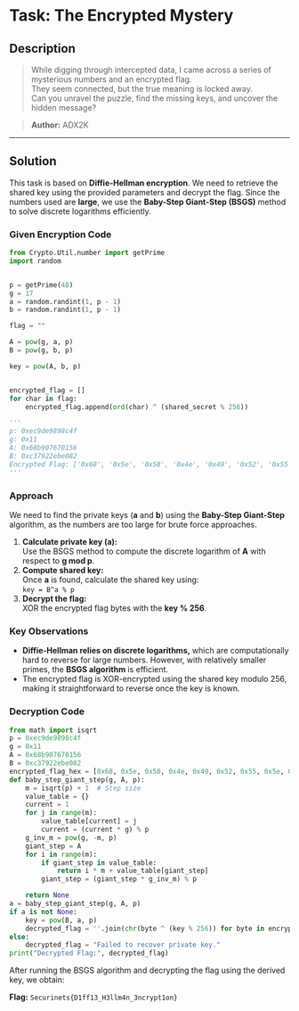 # Task: The Encrypted Mystery

## Description
> While digging through intercepted data, I came across a series of mysterious numbers and an encrypted flag.  
> They seem connected, but the true meaning is locked away.  
> Can you unravel the puzzle, find the missing keys, and uncover the hidden message?  

> **Author:** ADX2K

---

## Solution
This task is based on **Diffie-Hellman encryption**. We need to retrieve the shared key using the provided parameters and decrypt the flag. Since the numbers used are **large**, we use the **Baby-Step Giant-Step (BSGS)** method to solve discrete logarithms efficiently.

### Given Encryption Code
```python
from Crypto.Util.number import getPrime
import random


p = getPrime(48)
g = 17
a = random.randint(1, p - 1)
b = random.randint(1, p - 1)

flag = ""

A = pow(g, a, p) 
B = pow(g, b, p) 

key = pow(A, b, p)


encrypted_flag = []
for char in flag:
    encrypted_flag.append(ord(char) ^ (shared_secret % 256))

'''
p: 0xec9de9898c4f
g: 0x11
A: 0x68b907670156
B: 0xc37922ebe082
Encrypted Flag: ['0x68', '0x5e', '0x58', '0x4e', '0x49', '0x52', '0x55', '0x5e', '0x4f', '0x48', '0x40', '0x7f', '0xa', '0x5d', '0x5d', '0xa', '0x8', '0x64', '0x73', '0x8', '0x57', '0x57', '0x56', '0xf', '0x55', '0x64', '0x8', '0x55', '0x58', '0x49', '0x42', '0x4b', '0x4f', '0xa', '0x54', '0x55', '0x46']
'''
```
### Approach
We need to find the private keys (**a** and **b**) using the **Baby-Step Giant-Step** algorithm, as the numbers are too large for brute force approaches.

1. **Calculate private key (a):**  
   Use the BSGS method to compute the discrete logarithm of **A** with respect to **g mod p**.
2. **Compute shared key:**  
   Once **a** is found, calculate the shared key using:  
   `key = B^a % p`
3. **Decrypt the flag:**  
   XOR the encrypted flag bytes with the **key % 256**.

### Key Observations
- **Diffie-Hellman relies on discrete logarithms,** which are computationally hard to reverse for large numbers. However, with relatively smaller primes, the **BSGS algorithm** is efficient.
- The encrypted flag is XOR-encrypted using the shared key modulo 256, making it straightforward to reverse once the key is known.

### Decryption Code
```python
from math import isqrt
p = 0xec9de9898c4f
g = 0x11
A = 0x68b907670156
B = 0xc37922ebe082
encrypted_flag_hex = [0x68, 0x5e, 0x58, 0x4e, 0x49, 0x52, 0x55, 0x5e, 0x4f, 0x48, 0x40, 0x7f, 0xa, 0x5d, 0x5d, 0xa, 0x8, 0x64, 0x73, 0x8, 0x57, 0x57, 0x56, 0xf, 0x55, 0x64, 0x8, 0x55, 0x58, 0x49, 0x42, 0x4b, 0x4f, 0xa, 0x54, 0x55, 0x46]
def baby_step_giant_step(g, A, p):
    m = isqrt(p) + 1  # Step size
    value_table = {}
    current = 1
    for j in range(m):
        value_table[current] = j
        current = (current * g) % p
    g_inv_m = pow(g, -m, p)
    giant_step = A
    for i in range(m):
        if giant_step in value_table:
            return i * m + value_table[giant_step]
        giant_step = (giant_step * g_inv_m) % p

    return None
a = baby_step_giant_step(g, A, p)
if a is not None:
    key = pow(B, a, p)
    decrypted_flag = ''.join(chr(byte ^ (key % 256)) for byte in encrypted_flag_hex)
else:
    decrypted_flag = "Failed to recover private key."
print("Decrypted Flag:", decrypted_flag)

```

After running the BSGS algorithm and decrypting the flag using the derived key, we obtain:

**Flag:** `Securinets{D1ff13_H3llm4n_3ncrypt1on}`


